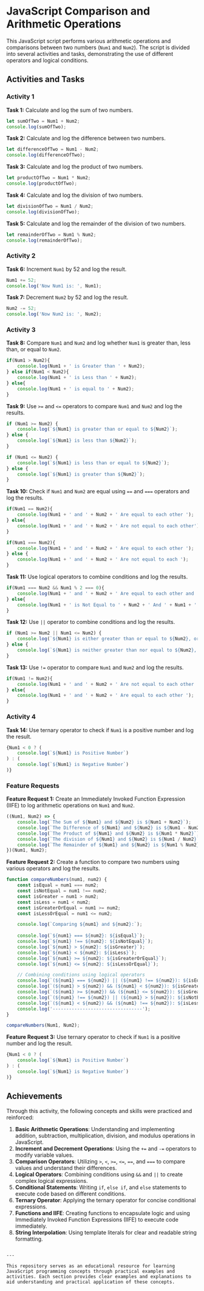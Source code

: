 # JavaScript Comparison and Arithmetic Operations

This JavaScript script performs various arithmetic operations and comparisons between two numbers (`Num1` and `Num2`). The script is divided into several activities and tasks, demonstrating the use of different operators and logical conditions.

## Activities and Tasks

### Activity 1

**Task 1:** Calculate and log the sum of two numbers.
```javascript
let sumOfTwo = Num1 + Num2;
console.log(sumOfTwo); 
```

**Task 2:** Calculate and log the difference between two numbers.
```javascript
let differenceOfTwo = Num1 - Num2;
console.log(differenceOfTwo);
```

**Task 3:** Calculate and log the product of two numbers.
```javascript
let productOfTwo = Num1 * Num2;
console.log(productOfTwo);
```

**Task 4:** Calculate and log the division of two numbers.
```javascript
let divisionOfTwo = Num1 / Num2;
console.log(divisionOfTwo);
```

**Task 5:** Calculate and log the remainder of the division of two numbers.
```javascript
let remainderOfTwo = Num1 % Num2;
console.log(remainderOfTwo);
```

### Activity 2

**Task 6:** Increment `Num1` by 52 and log the result.
```javascript
Num1 += 52;
console.log('Now Num1 is: ', Num1);
```

**Task 7:** Decrement `Num2` by 52 and log the result.
```javascript
Num2 -= 52;
console.log('Now Num2 is: ', Num2);
```

### Activity 3

**Task 8:** Compare `Num1` and `Num2` and log whether `Num1` is greater than, less than, or equal to `Num2`.
```javascript
if(Num1 > Num2){
    console.log(Num1 + ' is Greater than ' + Num2);
} else if(Num1 < Num2){
    console.log(Num1 + ' is Less than ' + Num2);
} else{
    console.log(Num1 + ' is equal to ' + Num2);
}
```

**Task 9:** Use `>=` and `<=` operators to compare `Num1` and `Num2` and log the results.
```javascript
if (Num1 >= Num2) {
    console.log(`${Num1} is greater than or equal to ${Num2}`);
} else {
    console.log(`${Num1} is less than ${Num2}`);
}

if (Num1 <= Num2) {
    console.log(`${Num1} is less than or equal to ${Num2}`);
} else {
    console.log(`${Num1} is greater than ${Num2}`);
}
```

**Task 10:** Check if `Num1` and `Num2` are equal using `==` and `===` operators and log the results.
```javascript
if(Num1 == Num2){
    console.log(Num1 + ' and ' + Num2 + ' Are equal to each other ');
} else{
    console.log(Num1 + ' and ' + Num2 + ' Are not equal to each other');
}

if(Num1 === Num2){
    console.log(Num1 + ' and ' + Num2 + ' Are equal to each other ');
} else {
    console.log(Num1 + ' and ' + Num2 + ' Are not equal to each ');
}
```

**Task 11:** Use logical operators to combine conditions and log the results.
```javascript
if(Num1 === Num2 && Num1 % 2 === 0){
    console.log(Num1 + ' and ' + Num2 + ' Are equal to each other and ' + Num1 + ' is an Even Number ');
} else{
    console.log(Num1 + ' is Not Equal to ' + Num2 + ' And ' + Num1 + ' is Not an Even Number ');
}
```

**Task 12:** Use `||` operator to combine conditions and log the results.
```javascript
if (Num1 >= Num2 || Num1 <= Num2) {
    console.log(`${Num1} is either greater than or equal to ${Num2}, or less than or equal to ${Num2}`);
} else {
    console.log(`${Num1} is neither greater than nor equal to ${Num2}, nor less than nor equal to ${Num2}`);
}
```

**Task 13:** Use `!=` operator to compare `Num1` and `Num2` and log the results.
```javascript
if(Num1 != Num2){
    console.log(Num1 + ' and ' + Num2 + ' Are not equal to each other ');
} else{
    console.log(Num1 + ' and ' + Num2 + ' Are equal to each other ');
}
```

### Activity 4

**Task 14:** Use ternary operator to check if `Num1` is a positive number and log the result.
```javascript
{Num1 < 0 ? (
    console.log(`${Num1} is Positive Number`)
) : (
    console.log(`${Num1} is Negative Number`)
)}
```

### Feature Requests

**Feature Request 1:** Create an Immediately Invoked Function Expression (IIFE) to log arithmetic operations on `Num1` and `Num2`.
```javascript
((Num1, Num2) => {
    console.log(`The Sum of ${Num1} and ${Num2} is ${Num1 + Num2}`);
    console.log(`The Difference of ${Num1} and ${Num2} is ${Num1 - Num2}`);
    console.log(`The Product of ${Num1} and ${Num2} is ${Num1 * Num2}`);
    console.log(`The division of ${Num1} and ${Num2} is ${Num1 / Num2}`);
    console.log(`The Remainder of ${Num1} and ${Num2} is ${Num1 % Num2}`);
})(Num1, Num2);
```

**Feature Request 2:** Create a function to compare two numbers using various operators and log the results.
```javascript
function compareNumbers(num1, num2) {
    const isEqual = num1 === num2;
    const isNotEqual = num1 !== num2;
    const isGreater = num1 > num2;
    const isLess = num1 < num2;
    const isGreaterOrEqual = num1 >= num2;
    const isLessOrEqual = num1 <= num2;

    console.log(`Comparing ${num1} and ${num2}:`);
    
    console.log(`${num1} === ${num2}: ${isEqual}`);
    console.log(`${num1} !== ${num2}: ${isNotEqual}`);
    console.log(`${num1} > ${num2}: ${isGreater}`);
    console.log(`${num1} < ${num2}: ${isLess}`);
    console.log(`${num1} >= ${num2}: ${isGreaterOrEqual}`);
    console.log(`${num1} <= ${num2}: ${isLessOrEqual}`);

    // Combining conditions using logical operators
    console.log(`(${num1} === ${num2}) || (${num1} !== ${num2}): ${isEqual || isNotEqual}`);
    console.log(`(${num1} > ${num2}) && (${num1} < ${num2}): ${isGreater && isLess}`);
    console.log(`(${num1} >= ${num2}) && (${num1} <= ${num2}): ${isGreaterOrEqual && isLessOrEqual}`);
    console.log(`(${num1} !== ${num2}) || (${num1} > ${num2}): ${isNotEqual || isGreater}`);
    console.log(`(${num1} < ${num2}) && (${num1} !== ${num2}): ${isLess && isNotEqual}`);
    console.log('---------------------------------');
}

compareNumbers(Num1, Num2);
```

**Feature Request 3:** Use ternary operator to check if `Num1` is a positive number and log the result.
```javascript
{Num1 < 0 ? (
    console.log(`${Num1} is Positive Number`)
) : (
    console.log(`${Num1} is Negative Number`)
)}
```

## Achievements

Through this activity, the following concepts and skills were practiced and reinforced:

1. **Basic Arithmetic Operations**: Understanding and implementing addition, subtraction, multiplication, division, and modulus operations in JavaScript.
2. **Increment and Decrement Operations**: Using the `+=` and `-=` operators to modify variable values.
3. **Comparison Operators**: Utilizing `>`, `<`, `>=`, `<=`, `==`, and `===` to compare values and understand their differences.
4. **Logical Operators**: Combining conditions using `&&` and `||` to create complex logical expressions.
5. **Conditional Statements**: Writing `if`, `else if`, and `else` statements to execute code based on different conditions.
6. **Ternary Operator**: Applying the ternary operator for concise conditional expressions.
7. **Functions and IIFE**: Creating functions to encapsulate logic and using Immediately Invoked Function Expressions (IIFE) to execute code immediately.
8. **String Interpolation**: Using template literals for clear and readable string formatting.
```

---

This repository serves as an educational resource for learning JavaScript programming concepts through practical examples and activities. Each section provides clear examples and explanations to aid understanding and practical application of these concepts.
